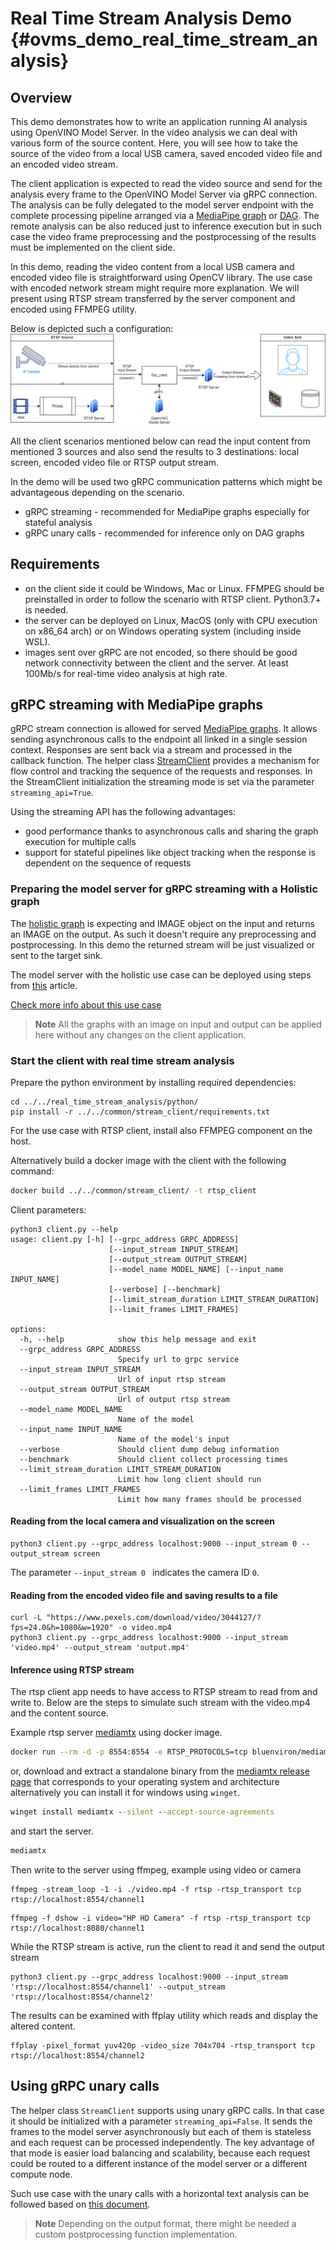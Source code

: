 # Real Time Stream Analysis Demo {#ovms_demo_real_time_stream_analysis}
## Overview

This demo demonstrates how to write an application running AI analysis using OpenVINO Model Server.
In the video analysis we can deal with various form of the source content. Here, you will see how to
take the source of the video from a local USB camera, saved encoded video file and an encoded video stream.

The client application is expected to read the video source and send for the analysis every frame to the OpenVINO Model Server via gRPC connection. The analysis can be fully delegated to the model server endpoint with the
complete processing pipeline arranged via a [MediaPipe graph](../../../docs/mediapipe.md) or [DAG](../../../docs/dag_scheduler.md). The remote analysis can be also reduced just to inference execution but in such case the video frame preprocessing and the postprocessing of the results must be implemented on the client side.

In this demo, reading the video content from a local USB camera and encoded video file is straightforward using OpenCV library. The use case with encoded network stream might require more explanation.
We will present using RTSP stream transferred by the server component and encoded using FFMPEG utility.

Below is depicted such a configuration:
![rtsp](rtsp.png)

All the client scenarios mentioned below can read the input content from mentioned 3 sources and also send the results to 3 destinations: local screen, encoded video file or RTSP output stream.

In the demo will be used two gRPC communication patterns which might be advantageous depending on the scenario.

- gRPC streaming - recommended for MediaPipe graphs especially for stateful analysis
- gRPC unary calls - recommended for inference only on DAG graphs


## Requirements
- on the client side it could be Windows, Mac or Linux. FFMPEG should be preinstalled in order to follow the scenario with RTSP client. Python3.7+ is needed.
- the server can be deployed on Linux, MacOS (only with CPU execution on x86_64 arch) or on Windows operating system  (including inside WSL).
- images sent over gRPC are not encoded, so there should be good network connectivity between the client and the server. At least 100Mb/s for real-time video analysis at high rate.

## gRPC streaming with MediaPipe graphs

gRPC stream connection is allowed for served [MediaPipe graphs](../../../docs/mediapipe.md). It allows sending asynchronous calls to the endpoint all linked in a single session context. Responses are sent back via a stream and processed in the callback function.
The helper class [StreamClient](https://github.com/openvinotoolkit/model_server/blob/releases/2025/0/demos/common/stream_client/stream_client.py) provides a mechanism for flow control and tracking the sequence of the requests and responses. In the StreamClient initialization the streaming mode is set via the parameter `streaming_api=True`.

Using the streaming API has the following advantages:
- good performance thanks to asynchronous calls and sharing the graph execution for multiple calls
- support for stateful pipelines like object tracking when the response is dependent on the sequence of requests


### Preparing the model server for gRPC streaming with a Holistic graph

The [holistic graph](https://github.com/openvinotoolkit/model_server/blob/releases/2025/0/demos/mediapipe/holistic_tracking/holistic_tracking.pbtxt) is expecting and IMAGE object on the input and returns an IMAGE on the output.
As such it doesn't require any preprocessing and postprocessing. In this demo the returned stream will be just visualized or sent to the target sink.

The model server with the holistic use case can be deployed using steps from [this](../../mediapipe/holistic_tracking/README.md#server-deployment) article.

[Check more info about this use case](../../mediapipe/holistic_tracking/README.md)

> **Note** All the graphs with an image on input and output can be applied here without any changes on the client application.


### Start the client with real time stream analysis

Prepare the python environment by installing required dependencies:
```console
cd ../../real_time_stream_analysis/python/
pip install -r ../../common/stream_client/requirements.txt
```
For the use case with RTSP client, install also FFMPEG component on the host.

Alternatively build a docker image with the client with the following command:
```bash
docker build ../../common/stream_client/ -t rtsp_client
```

Client parameters:
```console
python3 client.py --help
usage: client.py [-h] [--grpc_address GRPC_ADDRESS]
                      [--input_stream INPUT_STREAM]
                      [--output_stream OUTPUT_STREAM]
                      [--model_name MODEL_NAME] [--input_name INPUT_NAME]
                      [--verbose] [--benchmark]
                      [--limit_stream_duration LIMIT_STREAM_DURATION]
                      [--limit_frames LIMIT_FRAMES]

options:
  -h, --help            show this help message and exit
  --grpc_address GRPC_ADDRESS
                        Specify url to grpc service
  --input_stream INPUT_STREAM
                        Url of input rtsp stream
  --output_stream OUTPUT_STREAM
                        Url of output rtsp stream
  --model_name MODEL_NAME
                        Name of the model
  --input_name INPUT_NAME
                        Name of the model's input
  --verbose             Should client dump debug information
  --benchmark           Should client collect processing times
  --limit_stream_duration LIMIT_STREAM_DURATION
                        Limit how long client should run
  --limit_frames LIMIT_FRAMES
                        Limit how many frames should be processed
```


#### Reading from the local camera and visualization on the screen

```
python3 client.py --grpc_address localhost:9000 --input_stream 0 --output_stream screen
```

The parameter `--input_stream 0 ` indicates the camera ID `0`.


#### Reading from the encoded video file and saving results to a file

```console
curl -L "https://www.pexels.com/download/video/3044127/?fps=24.0&h=1080&w=1920" -o video.mp4 
python3 client.py --grpc_address localhost:9000 --input_stream 'video.mp4' --output_stream 'output.mp4'
```


#### Inference using RTSP stream

The rtsp client app needs to have access to RTSP stream to read from and write to. Below are the steps to simulate such stream with the video.mp4 and the content source.

Example rtsp server [mediamtx](https://github.com/bluenviron/mediamtx) using docker image.

```bash
docker run --rm -d -p 8554:8554 -e RTSP_PROTOCOLS=tcp bluenviron/mediamtx:latest
```

or, download and extract a standalone binary from the [mediamtx release page](https://github.com/bluenviron/mediamtx/releases/) that corresponds to your operating system and architecture 
alternatively you can install it for windows using `winget`.

```bat
winget install mediamtx --silent --accept-source-agreements
```

and start the server.


```bat
mediamtx 
```

Then write to the server using ffmpeg, example using video or camera

```console
ffmpeg -stream_loop -1 -i ./video.mp4 -f rtsp -rtsp_transport tcp rtsp://localhost:8554/channel1
```

```
ffmpeg -f dshow -i video="HP HD Camera" -f rtsp -rtsp_transport tcp rtsp://localhost:8080/channel1
```

While the RTSP stream is active, run the client to read it and send the output stream
```console
python3 client.py --grpc_address localhost:9000 --input_stream 'rtsp://localhost:8554/channel1' --output_stream 'rtsp://localhost:8554/channel2'
```

The results can be examined with ffplay utility which reads and display the altered content.

```console
ffplay -pixel_format yuv420p -video_size 704x704 -rtsp_transport tcp rtsp://localhost:8554/channel2
```



## Using gRPC unary calls

The helper class `StreamClient` supports using unary gRPC calls. In that case it should be initialized with a parameter `streaming_api=False`.
It sends the frames to the model server asynchronously but each of them is stateless and each request can be processed independently.
The key advantage of that mode is easier load balancing and scalability, because each request could be routed to a different instance of the model server or a different compute node.

Such use case with the unary calls with a horizontal text analysis can be followed based on [this document](../../horizontal_text_detection/python/README.md).


> **Note** Depending on the output format, there might be needed a custom postprocessing function implementation.
